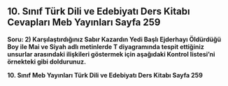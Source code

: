 ## 10. Sınıf Türk Dili ve Edebiyatı Ders Kitabı Cevapları Meb Yayınları Sayfa 259

**Soru: 2) Karşılaştırdığınız Sabır Kazardın Yedi Başlı Ejderhayı Öldürdüğü Boy ile Mai ve Siyah adlı metinlerde T diyagramında tespit ettiğiniz unsurlar arasındaki ilişkileri göstermek için aşağıdaki Kontrol Iistesi’ni örnekteki gibi doldurunuz.**

**10. Sınıf Meb Yayınları Türk Dili ve Edebiyatı Ders Kitabı Sayfa 259**